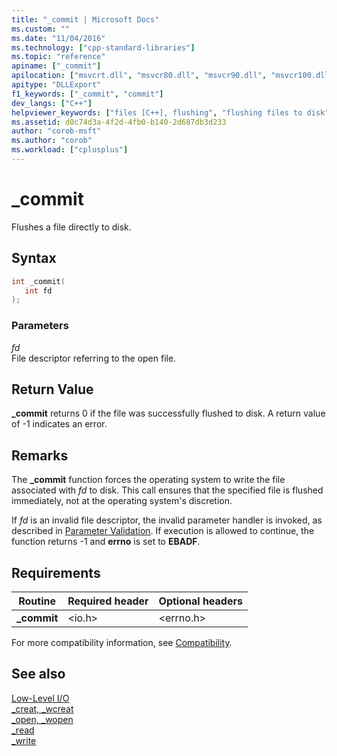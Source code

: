 ```yaml
---
title: "_commit | Microsoft Docs"
ms.custom: ""
ms.date: "11/04/2016"
ms.technology: ["cpp-standard-libraries"]
ms.topic: "reference"
apiname: ["_commit"]
apilocation: ["msvcrt.dll", "msvcr80.dll", "msvcr90.dll", "msvcr100.dll", "msvcr100_clr0400.dll", "msvcr110.dll", "msvcr110_clr0400.dll", "msvcr120.dll", "msvcr120_clr0400.dll", "ucrtbase.dll", "api-ms-win-crt-stdio-l1-1-0.dll"]
apitype: "DLLExport"
f1_keywords: ["_commit", "commit"]
dev_langs: ["C++"]
helpviewer_keywords: ["files [C++], flushing", "flushing files to disk", "commit function", "_commit function", "committing files to disk"]
ms.assetid: d0c74d3a-4f2d-4fb0-b140-2d687db3d233
author: "corob-msft"
ms.author: "corob"
ms.workload: ["cplusplus"]
---
```

# _commit

Flushes a file directly to disk.

## Syntax

```C
int _commit(
   int fd
);
```

### Parameters

*fd*<br/>
File descriptor referring to the open file.

## Return Value

**_commit** returns 0 if the file was successfully flushed to disk. A return value of -1 indicates an error.

## Remarks

The **_commit** function forces the operating system to write the file associated with *fd* to disk. This call ensures that the specified file is flushed immediately, not at the operating system's discretion.

If *fd* is an invalid file descriptor, the invalid parameter handler is invoked, as described in [Parameter Validation](../../c-runtime-library/parameter-validation.md). If execution is allowed to continue, the function returns -1 and **errno** is set to **EBADF**.

## Requirements

|Routine|Required header|Optional headers|
|-------------|---------------------|----------------------|
|**_commit**|\<io.h>|\<errno.h>|

For more compatibility information, see [Compatibility](../../c-runtime-library/compatibility.md).

## See also

[Low-Level I/O](../../c-runtime-library/low-level-i-o.md)<br/>
[_creat, _wcreat](creat-wcreat.md)<br/>
[_open, _wopen](open-wopen.md)<br/>
[_read](read.md)<br/>
[_write](write.md)<br/>

